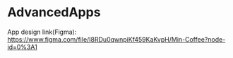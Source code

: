 # AdvancedApps

App design link(Figma): https://www.figma.com/file/I8RDu0qwnpiKf459KaKvpH/Min-Coffee?node-id=0%3A1
